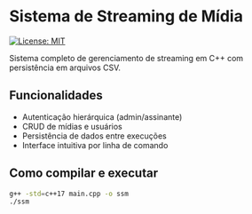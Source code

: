 # Sistema de Streaming de Mídia

[![License: MIT](https://img.shields.io/badge/License-MIT-yellow.svg)](https://opensource.org/licenses/MIT)

Sistema completo de gerenciamento de streaming em C++ com persistência em arquivos CSV.

## Funcionalidades
- Autenticação hierárquica (admin/assinante)
- CRUD de mídias e usuários
- Persistência de dados entre execuções
- Interface intuitiva por linha de comando

## Como compilar e executar
```bash
g++ -std=c++17 main.cpp -o ssm
./ssm
